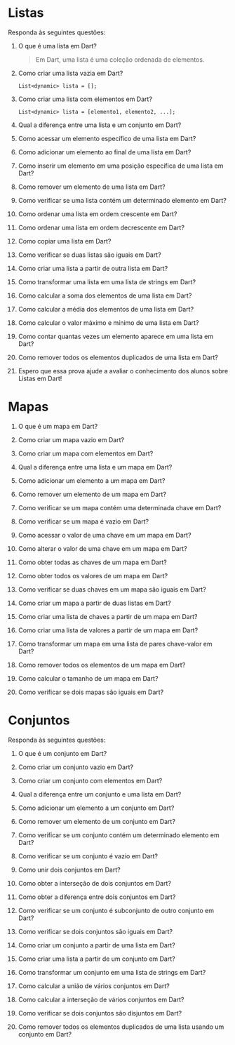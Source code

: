 # Listas

Responda às seguintes questões:

1. O que é uma lista em Dart?
   > Em Dart, uma lista é uma coleção ordenada de elementos.

3. Como criar uma lista vazia em Dart?
   ```
   List<dynamic> lista = [];
   ```

3. Como criar uma lista com elementos em Dart?
   ```
   List<dynamic> lista = [elemento1, elemento2, ...];
   ```

5. Qual a diferença entre uma lista e um conjunto em Dart?

5. Como acessar um elemento específico de uma lista em Dart?

6. Como adicionar um elemento ao final de uma lista em Dart?

7. Como inserir um elemento em uma posição específica de uma lista em Dart?

8. Como remover um elemento de uma lista em Dart?

9. Como verificar se uma lista contém um determinado elemento em Dart?

10. Como ordenar uma lista em ordem crescente em Dart?

11. Como ordenar uma lista em ordem decrescente em Dart?

12. Como copiar uma lista em Dart?

13. Como verificar se duas listas são iguais em Dart?

14. Como criar uma lista a partir de outra lista em Dart?

15. Como transformar uma lista em uma lista de strings em Dart?

16. Como calcular a soma dos elementos de uma lista em Dart?

17. Como calcular a média dos elementos de uma lista em Dart?

18. Como calcular o valor máximo e mínimo de uma lista em Dart?

19. Como contar quantas vezes um elemento aparece em uma lista em Dart?

20. Como remover todos os elementos duplicados de uma lista em Dart?

21. Espero que essa prova ajude a avaliar o conhecimento dos alunos sobre Listas em Dart!

# Mapas

01) O que é um mapa em Dart?

02) Como criar um mapa vazio em Dart?

03) Como criar um mapa com elementos em Dart?

04) Qual a diferença entre uma lista e um mapa em Dart?

05) Como adicionar um elemento a um mapa em Dart?

06) Como remover um elemento de um mapa em Dart?

07) Como verificar se um mapa contém uma determinada chave em Dart?

08) Como verificar se um mapa é vazio em Dart?

09) Como acessar o valor de uma chave em um mapa em Dart?

10) Como alterar o valor de uma chave em um mapa em Dart?

11) Como obter todas as chaves de um mapa em Dart?

12) Como obter todos os valores de um mapa em Dart?

13) Como verificar se duas chaves em um mapa são iguais em Dart?

14) Como criar um mapa a partir de duas listas em Dart?

15) Como criar uma lista de chaves a partir de um mapa em Dart?

16) Como criar uma lista de valores a partir de um mapa em Dart?

17) Como transformar um mapa em uma lista de pares chave-valor em Dart?

18) Como remover todos os elementos de um mapa em Dart?

19) Como calcular o tamanho de um mapa em Dart?

20) Como verificar se dois mapas são iguais em Dart?

# Conjuntos

Responda às seguintes questões:

01) O que é um conjunto em Dart?

02) Como criar um conjunto vazio em Dart?

03) Como criar um conjunto com elementos em Dart?

04) Qual a diferença entre um conjunto e uma lista em Dart?

05) Como adicionar um elemento a um conjunto em Dart?

06) Como remover um elemento de um conjunto em Dart?

07) Como verificar se um conjunto contém um determinado elemento em Dart?

08) Como verificar se um conjunto é vazio em Dart?

09) Como unir dois conjuntos em Dart?

10) Como obter a interseção de dois conjuntos em Dart?

11) Como obter a diferença entre dois conjuntos em Dart?

12) Como verificar se um conjunto é subconjunto de outro conjunto em Dart?

13) Como verificar se dois conjuntos são iguais em Dart?

14) Como criar um conjunto a partir de uma lista em Dart?

15) Como criar uma lista a partir de um conjunto em Dart?

16) Como transformar um conjunto em uma lista de strings em Dart?

17) Como calcular a união de vários conjuntos em Dart?

18) Como calcular a interseção de vários conjuntos em Dart?

19) Como verificar se dois conjuntos são disjuntos em Dart?

20) Como remover todos os elementos duplicados de uma lista usando um conjunto em Dart?
